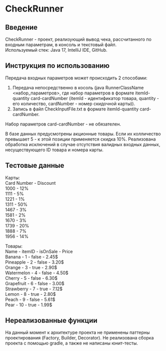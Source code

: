 # CheckRunner

## Введение
CheckRunner - проект, реализующий вывод чека, рассчитанного по входным параметрам, в консоль и текстовый файл.  
Используемый стек: Java 17, IntelliJ IDE, GitHub.
## Инструкция по использованию
Передача входных параметров может происходить 2 способами:
1. Передача непосредственно в косоль (java RunnerClassName <набор_параметров>, где набор параметров в формате itemId-quantity card-cardNumber (itemId - идентификатор товара, quantity - его количество, cardNumber - номер скидочной карты)).
2. Запись в файл CheckInputFile.txt в формате itemId-quantity card-cardNumber.

Набор параметров card-cardNumber - не обязателен.

В базе данных предусмотрены акционные товары. Если их колличество превышает 5 - к этой позиции применяется скидка 10%. Реализована обработка исключений в случае отсутствия валидных входных данных, несуществующего ID товара и номера карты.

## Тестовые данные
Карты:   
Card Number - Discount  
1000 - 12%  
1111 - 5%  
1221 - 1%  
1311 - 50%  
1467 - 3%  
1581 - 2%  
1670 - 3%  
1739 - 20%  
1888 - 7%  
1956 - 14%  

Товары:  
Name - itemID - isOnSale - Price  
Banana   -  1   -  false -   2.45$   
Pineapple - 2    - false  -  3.20$  
Orange    - 3    - true   -  2.90$   
Watermelon - 4   -  false  -  4.50$  
Cherry    - 5    - false   - 6.30$   
Grapefruit - 6   -  false  -  3.00$  
Strawberry - 7   -  true   -  7.12$  
Lemon      - 8   -  true   -  2.80$     
Peach      - 9   -  false  -  5.61$   
Pear      - 10   -  true   -  1.99$   

## Нереализованные функции
На данный момент к архитектуре проекта не применены паттерны проектирования (Factory, Builder, Decorator). Не реализована сборка проекта с помощью gradle, а также не написаны юнит-тесты.
